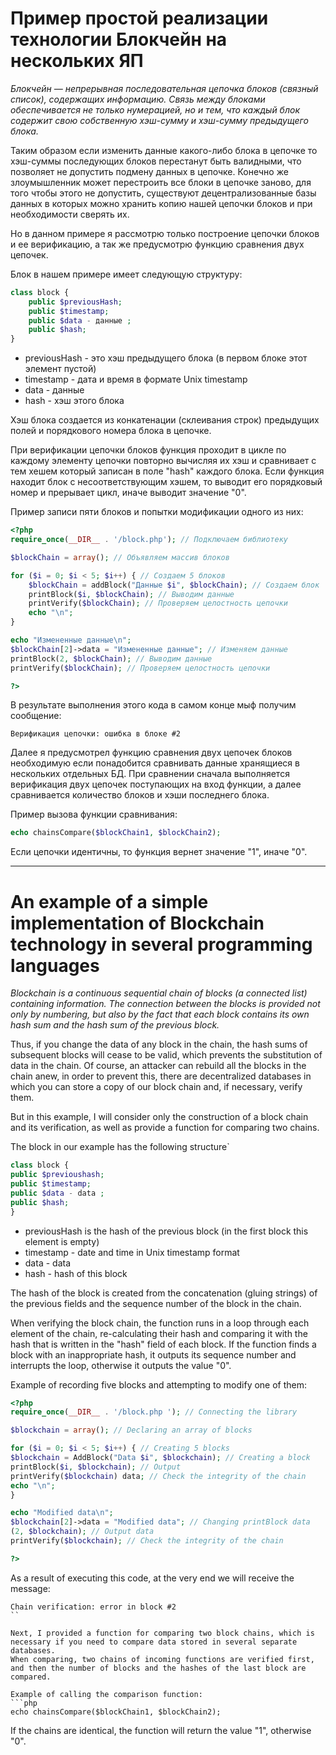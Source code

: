 # Пример простой реализации технологии Блокчейн на нескольких ЯП 

*Блокчейн — непрерывная последовательная цепочка блоков (связный список), содержащих информацию. Связь между блоками обеспечивается не только нумерацией, но и тем, что каждый блок содержит свою собственную хэш-сумму и хэш-сумму предыдущего блока.*

Таким образом если изменить данные какого-либо блока в цепочке то хэш-суммы последующих блоков перестанут быть валидными, что позволяет не допустить подмену данных в цепочке.
Конечно же злоумышленник может перестроить все блоки в цепочке заново, для того чтобы этого не допустить, существуют децентрализованные базы данных в которых можно хранить копию нашей цепочки блоков и при необходимости сверять их.

Но в данном примере я рассмотрю только построение цепочки блоков и ее верификацию, а так же предусмотрю функцию сравнения двух цепочек.

Блок в нашем примере имеет следующую структуру:
```php
class block {
    public $previousHash;
    public $timestamp;
    public $data - данные ;
    public $hash;
}
```
* previousHash - это хэш предыдущего блока (в первом блоке этот элемент пустой)
* timestamp - дата и время в формате Unix timestamp
* data - данные
* hash - хэш этого блока

Хэш блока создается из конкатенации (склеивания строк) предыдущих полей и порядкового номера блока в цепочке.

При верификации цепочки блоков функция проходит в цикле по каждому элементу цепочки повторно вычисляя их хэш и сравнивает с тем хешем который записан в поле "hash" каждого блока. Если функция находит блок с несоответствующим хэшем, то выводит его порядковый номер и прерывает цикл, иначе выводит значение "0".

Пример записи пяти блоков и попытки модификации одного из них:
```php
<?php
require_once(__DIR__ . '/block.php'); // Подключаем библиотеку

$blockChain = array(); // Объявляем массив блоков

for ($i = 0; $i < 5; $i++) { // Создаем 5 блоков
	$blockChain = addBlock("Данные $i", $blockChain); // Создаем блок
	printBlock($i, $blockChain); // Выводим данные
	printVerify($blockChain); // Проверяем целостность цепочки
	echo "\n";
}

echo "Измененные данные\n";
$blockChain[2]->data = "Измененные данные"; // Изменяем данные
printBlock(2, $blockChain); // Выводим данные
printVerify($blockChain); // Проверяем целостность цепочки

?>
```

В результате выполнения этого кода в самом конце мыф получим сообщение:
```
Верификация цепочки: ошибка в блоке #2
```

Далее я предусмотрел функцию сравнения двух цепочек блоков необходимую если понадобится сравнивать данные хранящиеся в нескольких отдельных БД.
При сравнении сначала выполняется верификация двух цепочек поступающих на вход функции, а далее сравнивается количество блоков и хэши последнего блока.

Пример вызова функции сравнивания:
```php
echo chainsCompare($blockChain1, $blockChain2);
```
Если цепочки идентичны, то функция вернет значение "1", иначе "0".

---

# An example of a simple implementation of Blockchain technology in several programming languages

*Blockchain is a continuous sequential chain of blocks (a connected list) containing information. The connection between the blocks is provided not only by numbering, but also by the fact that each block contains its own hash sum and the hash sum of the previous block.*

Thus, if you change the data of any block in the chain, the hash sums of subsequent blocks will cease to be valid, which prevents the substitution of data in the chain.
Of course, an attacker can rebuild all the blocks in the chain anew, in order to prevent this, there are decentralized databases in which you can store a copy of our block chain and, if necessary, verify them.

But in this example, I will consider only the construction of a block chain and its verification, as well as provide a function for comparing two chains.

The block in our example has the following structure`
```php
class block {
public $previoushash;
public $timestamp;
public $data - data ;
public $hash;
}
```
* previousHash is the hash of the previous block (in the first block this element is empty)
* timestamp - date and time in Unix timestamp format
* data - data
* hash - hash of this block

The hash of the block is created from the concatenation (gluing strings) of the previous fields and the sequence number of the block in the chain.

When verifying the block chain, the function runs in a loop through each element of the chain, re-calculating their hash and comparing it with the hash that is written in the "hash" field of each block. If the function finds a block with an inappropriate hash, it outputs its sequence number and interrupts the loop, otherwise it outputs the value "0".

Example of recording five blocks and attempting to modify one of them:
```php
<?php
require_once(__DIR__ . '/block.php '); // Connecting the library

$blockchain = array(); // Declaring an array of blocks

for ($i = 0; $i < 5; $i++) { // Creating 5 blocks
$blockchain = AddBlock("Data $i", $blockchain); // Creating a block
printBlock($i, $blockchain); // Output
printVerify($blockchain) data; // Check the integrity of the chain
echo "\n";
}

echo "Modified data\n";
$blockchain[2]->data = "Modified data"; // Changing printBlock data
(2, $blockchain); // Output data
printVerify($blockchain); // Check the integrity of the chain

?>
```

As a result of executing this code, at the very end we will receive the message:
```
Chain verification: error in block #2
``

Next, I provided a function for comparing two block chains, which is necessary if you need to compare data stored in several separate databases.
When comparing, two chains of incoming functions are verified first, and then the number of blocks and the hashes of the last block are compared.

Example of calling the comparison function:
```php
echo chainsCompare($blockChain1, $blockChain2);
```
If the chains are identical, the function will return the value "1", otherwise "0".
